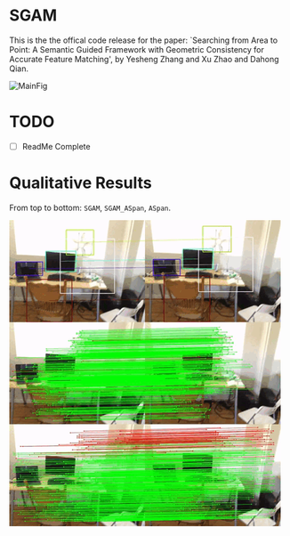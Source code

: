 <!--
 * @Author: EasonZhang
 * @Date: 2024-01-11 21:41:08
 * @LastEditors: EasonZhang
 * @LastEditTime: 2024-01-17 19:13:44
 * @FilePath: /SGAM/README.md
 * @Description: ReadMe
 * 
 * Copyright (c) 2024 by EasonZhang, All Rights Reserved. 
-->
# SGAM
This is the the offical code release for the paper: `Searching from Area to Point: A Semantic Guided Framework  with Geometric Consistency for Accurate Feature Matching', by Yesheng Zhang and Xu Zhao and Dahong Qian.

![MainFig](./assets/QRExp.png)

# TODO
<!-- - [ ] Main module Code release
    - [x] SAM
    - [ ] GAM
    - [ ] SGAM
- [ ] Demo Code release -->
- [ ] ReadMe Complete


# Qualitative Results
From top to bottom: `SGAM`, `SGAM_ASpan`, `ASpan`.

![gif1](./assets/QR1.gif)

